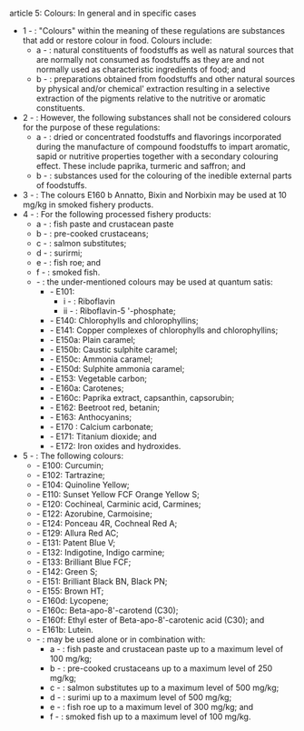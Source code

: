 article 5: Colours: In general and in specific cases

<ul>
			<li>1 - : &quot;Colours&quot; within the meaning of these regulations are substances that add or restore colour in food. Colours include:<ul>
						<li>a - : natural constituents of foodstuffs as well as natural sources that are normally not consumed as foodstuffs as they are and not normally used as characteristic ingredients of food; and<ul>
						</ul></li>						<li>b - : preparations obtained from foodstuffs and other natural sources by physical and&#x2F;or chemical&#39; extraction resulting in a selective extraction of the pigments relative to the nutritive or aromatic constituents.<ul>
						</ul></li>			</ul></li>			<li>2 - : However, the following substances shall not be considered colours for the purpose of these regulations:<ul>
						<li>a - : dried or concentrated foodstuffs and flavorings incorporated during the manufacture of compound foodstuffs to impart aromatic, sapid or nutritive properties together with a secondary colouring effect. These include paprika, turmeric and saffron; and<ul>
						</ul></li>						<li>b - : substances used for the colouring of the inedible external parts of foodstuffs.<ul>
						</ul></li>			</ul></li>			<li>3 - : The colours E160 b Annatto, Bixin and Norbixin may be used at 10 mg&#x2F;kg in smoked fishery products.<ul>
			</ul></li>			<li>4 - : For the following processed fishery products:<ul>
						<li>a - : fish paste and crustacean paste<ul>
						</ul></li>						<li>b - : pre-cooked crustaceans;<ul>
						</ul></li>						<li>c - : salmon substitutes;<ul>
						</ul></li>						<li>d - : surirmi;<ul>
						</ul></li>						<li>e - : fish roe; and<ul>
						</ul></li>						<li>f - : smoked fish.<ul>
						</ul></li>						<li> - : the under-mentioned colours may be used at quantum satis:<ul>
									<li> - E101: <ul>
												<li>i - : Riboflavin<ul>
												</ul></li>												<li>ii - : Riboflavin-5 &#39;-phosphate;<ul>
												</ul></li>									</ul></li>									<li> - E140: Chlorophylls and chlorophyllins;<ul>
									</ul></li>									<li> - E141: Copper complexes of chlorophylls and chlorophyllins;<ul>
									</ul></li>									<li> - E150a: Plain caramel;<ul>
									</ul></li>									<li> - E150b: Caustic sulphite caramel;<ul>
									</ul></li>									<li> - E150c: Ammonia caramel;<ul>
									</ul></li>									<li> - E150d: Sulphite ammonia caramel;<ul>
									</ul></li>									<li> - E153: Vegetable carbon;<ul>
									</ul></li>									<li> - E160a: Carotenes;<ul>
									</ul></li>									<li> - E160c: Paprika extract, capsanthin, capsorubin;<ul>
									</ul></li>									<li> - E162: Beetroot red, betanin;<ul>
									</ul></li>									<li> - E163: Anthocyanins;<ul>
									</ul></li>									<li> - E170 : Calcium carbonate;<ul>
									</ul></li>									<li> - E171: Titanium dioxide; and<ul>
									</ul></li>									<li> - E172: Iron oxides and hydroxides.<ul>
									</ul></li>						</ul></li>			</ul></li>			<li>5 - : The following colours:<ul>
						<li> - E100: Curcumin;<ul>
						</ul></li>						<li> - E102: Tartrazine;<ul>
						</ul></li>						<li> - E104: Quinoline Yellow;<ul>
						</ul></li>						<li> - E110: Sunset Yellow FCF Orange Yellow S;<ul>
						</ul></li>						<li> - E120: Cochineal, Carminic acid, Carmines;<ul>
						</ul></li>						<li> - E122: Azorubine, Carmoisine;<ul>
						</ul></li>						<li> - E124: Ponceau 4R, Cochneal Red A;<ul>
						</ul></li>						<li> - E129: Allura Red AC;<ul>
						</ul></li>						<li> - E131: Patent Blue V;<ul>
						</ul></li>						<li> - E132: Indigotine, Indigo carmine;<ul>
						</ul></li>						<li> - E133: Brilliant Blue FCF;<ul>
						</ul></li>						<li> - E142: Green S;<ul>
						</ul></li>						<li> - E151: Brilliant Black BN, Black PN;<ul>
						</ul></li>						<li> - E155: Brown HT;<ul>
						</ul></li>						<li> - E160d: Lycopene;<ul>
						</ul></li>						<li> - E160c: Beta-apo-8&#39;-carotend (C30);<ul>
						</ul></li>						<li> - E160f: Ethyl ester of Beta-apo-8&#39;-carotenic acid (C30); and<ul>
						</ul></li>						<li> - E161b: Lutein.<ul>
						</ul></li>						<li> - : may be used alone or in combination with:<ul>
									<li>a - : fish paste and crustacean paste up to a maximum level of 100 mg&#x2F;kg;<ul>
									</ul></li>									<li>b - : pre-cooked crustaceans up to a maximum level of 250 mg&#x2F;kg;<ul>
									</ul></li>									<li>c - : salmon substitutes up to a maximum level of 500 mg&#x2F;kg;<ul>
									</ul></li>									<li>d - : surimi up to a maximum level of 500 mg&#x2F;kg;<ul>
									</ul></li>									<li>e - : fish roe up to a maximum level of 300 mg&#x2F;kg; and<ul>
									</ul></li>									<li>f - : smoked fish up to a maximum level of 100 mg&#x2F;kg.<ul>
									</ul></li>						</ul></li>			</ul></li></ul>